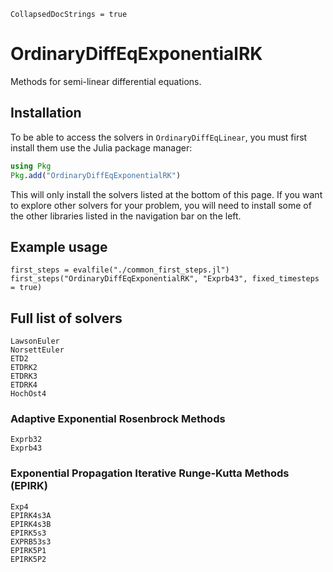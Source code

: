 ```@meta
CollapsedDocStrings = true
```

# OrdinaryDiffEqExponentialRK

Methods for semi-linear differential equations.

## Installation

To be able to access the solvers in `OrdinaryDiffEqLinear`, you must first install them use the Julia package manager:

```julia
using Pkg
Pkg.add("OrdinaryDiffEqExponentialRK")
```

This will only install the solvers listed at the bottom of this page.
If you want to explore other solvers for your problem,
you will need to install some of the other libraries listed in the navigation bar on the left.

## Example usage

```@eval
first_steps = evalfile("./common_first_steps.jl")
first_steps("OrdinaryDiffEqExponentialRK", "Exprb43", fixed_timesteps = true)
```

## Full list of solvers

```@docs; canonical=false
LawsonEuler
NorsettEuler
ETD2
ETDRK2
ETDRK3
ETDRK4
HochOst4
```

### Adaptive Exponential Rosenbrock Methods

```@docs
Exprb32
Exprb43
```

### Exponential Propagation Iterative Runge-Kutta Methods (EPIRK)

```@docs
Exp4
EPIRK4s3A
EPIRK4s3B
EPIRK5s3
EXPRB53s3
EPIRK5P1
EPIRK5P2
```
